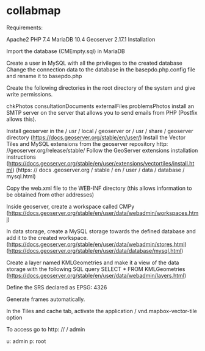 # collabmap

Requirements:

Apache2
PHP 7.4
MariaDB 10.4
Geoserver 2.17.1
Installation

Import the database (CMEmpty.sql) in MariaDB

Create a user in MySQL with all the privileges to the created database Change the connection data to the database in the basepdo.php.config file and rename it to basepdo.php

Create the following directories in the root directory of the system and give write permissions.

chkPhotos
consultationDocuments
externalFiles
problemsPhotos
install an SMTP server on the server that allows you to send emails from PHP (Postfix allows this).

Install geoserver in the / usr / local / geoserver or / usr / share / geoserver directory (https://docs.geoserver.org/stable/en/user/) Install the Vector Tiles and MySQL extensions from the geoserver repository http: //geoserver.org/release/stable/ Follow the GeoServer extensions installation instructions (https://docs.geoserver.org/stable/en/user/extensions/vectortiles/install.html) (https: // docs .geoserver.org / stable / en / user / data / database / mysql.html)

Copy the web.xml file to the WEB-INF directory (this allows information to be obtained from other addresses)

Inside geoserver, create a workspace called CMPy (https://docs.geoserver.org/stable/en/user/data/webadmin/workspaces.html)

In data storage, create a MySQL storage towards the defined database and add it to the created workspace. (https://docs.geoserver.org/stable/en/user/data/webadmin/stores.html) (https://docs.geoserver.org/stable/en/user/data/database/mysql.html)

Create a layer named KMLGeometries and make it a view of the data storage with the following SQL query SELECT * FROM KMLGeometries (https://docs.geoserver.org/stable/en/user/data/webadmin/layers.html)

Define the SRS declared as EPSG: 4326

Generate frames automatically.

In the Tiles and cache tab, activate the application / vnd.mapbox-vector-tile option

To access go to http: // <installation address> / admin

u: admin p: root
